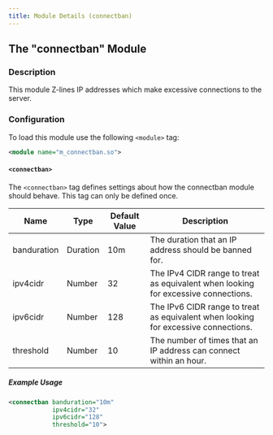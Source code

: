 ```yaml
---
title: Module Details (connectban)
---
```


## The "connectban" Module

### Description

This module Z-lines IP addresses which make excessive connections to the server.

### Configuration

To load this module use the following `<module>` tag:

```xml
<module name="m_connectban.so">
```

#### `<connectban>`

The `<connectban>` tag defines settings about how the connectban module should behave. This tag can only be defined once.

Name        | Type     | Default Value | Description
----------- | -------- | ------------- | -----------
banduration | Duration | 10m           | The duration that an IP address should be banned for.
ipv4cidr    | Number   | 32            | The IPv4 CIDR range to treat as equivalent when looking for excessive connections.
ipv6cidr    | Number   | 128           | The IPv6 CIDR range to treat as equivalent when looking for excessive connections.
threshold   | Number   | 10            | The number of times that an IP address can connect within an hour.

##### Example Usage

```xml
<connectban banduration="10m"
            ipv4cidr="32"
            ipv6cidr="128"
            threshold="10">
```
